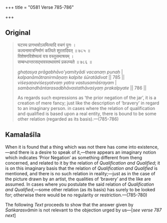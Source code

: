 +++
title = "0581 Verse 785-786"

+++
## Original 
>
> घटस्य प्रागभावोऽयमित्यादि वचनं पुनः ।  
> कल्पनामात्रनिर्माणं कल्पिते शूरतादिवत् ॥ ७८५ ॥  
> विशेषणविशेष्यत्वं यत्र वस्तुसमाश्रयम् ।  
> सम्बन्धान्तरसद्भावस्तथावश्यं प्रकल्प्यते ॥ ७८६ ॥ 
>
> *ghaṭasya prāgabhāvo'yamityādi vacanaṃ punaḥ* \|  
> *kalpanāmātranirmāṇaṃ kalpite śūratādivat* \|\| 785 \|\|  
> *viśeṣaṇaviśeṣyatvaṃ yatra vastusamāśrayam* \|  
> *sambandhāntarasadbhāvastathāvaśyaṃ prakalpyate* \|\| 786 \|\| 
>
> As regards such expressions as ‘the prior negation of the jar’, it is a creation of mere fancy; just like the description of ‘bravery’ in regard to an imaginary person. in cases where the relation of qualification and qualified is based upon a real entity, there is bound to be some other relation (regarded as its basis).—(785-786)



## Kamalaśīla

When it is found that a thing which was not there has come into existence,—and there is a desire to speak of it,—there appears an imaginary notion which indicates ‘Prior Negation’ as something different from theng concerned, and related to it by the relation of *Qualification and Qualified*; it is on this imaginary basis that the relation of *Qualification and Qualified* is mentioned, and there is no such relation in reality;—just as in the case of the picture drawn by an artist, the qualities of ‘bravery’ and the like are assumed. In cases where you postulate the said relation of *Qualification and Qualified*,—some other relation (as its basis) has surely to be looked for; otherwise there would be no regularity or restriction.—(785-780)

The following *Text* proceeds to show that the answer given by *Śaṅkarasvāmin* is not relevant to the objection urged by us—[*see verse 787 next*]


